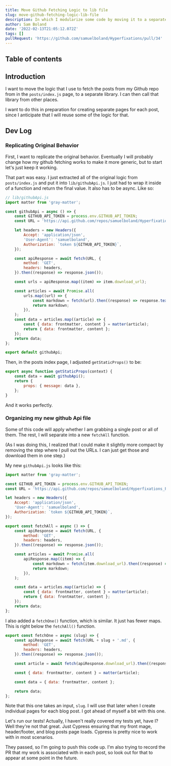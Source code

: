 ```yaml
---
title: Move Github Fetching Logic to lib file
slug: move-github-fetching-logic-lib-file
description: In which I modularize some code by moving it to a separate file
author: Sam Boland
date: '2022-02-13T21:05:12.072Z'
tags: []
pullRequest: 'https://github.com/samuelboland/Hyperfixations/pull/34'
---
```


## Table of contents

## Introduction

I want to move the logic that I use to fetch the posts from my Github repo from in the `posts/index.js` page, to a separate library. I can then call that library from other places.

I want to do this in preparation for creating separate pages for each post, since I anticipate that I will reuse some of the logic for that.

## Dev Log

### Replicating Original Behavior

First, I want to replicate the original behavior. Eventually I will probably change how my github fetching works to make it more generic, but to start let's just keep it working.

That part was easy. I just extracted all of the original logic from `posts/index.js` and put it into `lib/githubApi.js`. I just had to wrap it inside of a function and return the final value. It also has to be async. Like so:

```js
// lib/githubApi.js
import matter from 'gray-matter';

const githubApi = async () => {
    const GITHUB_API_TOKEN = process.env.GITHUB_API_TOKEN;
    const URL = 'https://api.github.com/repos/samuelboland/Hyperfixations_Posts/contents/posts';

    let headers = new Headers({
        Accept: 'application/json',
        'User-Agent': 'samuelboland',
        Authorization: `token ${GITHUB_API_TOKEN}`,
    });

    const apiResponse = await fetch(URL, {
        method: 'GET',
        headers: headers,
    }).then((response) => response.json());

    const urls = apiResponse.map((item) => item.download_url);

    const articles = await Promise.all(
        urls.map((url) => {
            const markdown = fetch(url).then((response) => response.text());
            return markdown;
        }),
    );
    const data = articles.map((article) => {
        const { data: frontmatter, content } = matter(article);
        return { data: frontmatter, content };
    });
    return data;
};

export default githubApi;

```

Then, in the posts index page, I adjusted `getStaticProps()` to be:

```js
export async function getStaticProps(context) {
    const data = await githubApi();
    return {
        props: { message: data },
    };
}
```

And it works perfectly.

### Organizing my new github Api file

Some of this code will apply whether I am grabbing a single post or all of them. The rest, I will separate into a new `fetchAll` function.

(As I was doing this, I realized that I could make it slightly more compact by removing the step where I pull out the URLs. I can just get those and download them in one step.)

My new `githubApi.js` looks like this:

```js
import matter from 'gray-matter';

const GITHUB_API_TOKEN = process.env.GITHUB_API_TOKEN;
const URL = 'https://api.github.com/repos/samuelboland/Hyperfixations_Posts/contents/posts/';

let headers = new Headers({
    Accept: 'application/json',
    'User-Agent': 'samuelboland',
    Authorization: `token ${GITHUB_API_TOKEN}`,
});

export const fetchAll = async () => {
    const apiResponse = await fetch(URL, {
        method: 'GET',
        headers: headers,
    }).then((response) => response.json());

    const articles = await Promise.all(
        apiResponse.map((item) => {
            const markdown = fetch(item.download_url).then((response) => response.text());
            return markdown;
        }),
    );

    const data = articles.map((article) => {
        const { data: frontmatter, content } = matter(article);
        return { data: frontmatter, content };
    });
    return data;
};
```

I also added a `fetchOne()` function, which is similar. It just has fewer maps. This is right below the `fetchAll()` function.

```js
export const fetchOne = async (slug) => {
    const apiResponse = await fetch(URL + slug + '.md', {
        method: 'GET',
        headers: headers,
    }).then((response) => response.json());

    const article = await fetch(apiResponse.download_url).then((response) => response.text());

    const { data: frontmatter, content } = matter(article);

    const data = { data: frontmatter, content };

    return data;
};
```

Note that this one takes an input, `slug`. I will use that later when I create individual pages for each blog post. I got ahead of myself a bit with this one.

Let's run our tests! Actually, I haven't really covered my tests yet, have I? Well they're not that great. Just Cypress ensuring that my front mage, header/footer, and blog posts page loads. Cypress is pretty nice to work with in most scenarios.

They passed, so I'm going to push this code up. I'm also trying to record the PR that my work is associated with in each post, so look out for that to appear at some point in the future.
